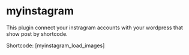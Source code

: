 # myinstagram

This plugin connect your instragram accounts with your wordpress that show post by shortcode.

Shortcode: [myinstagram_load_images]
